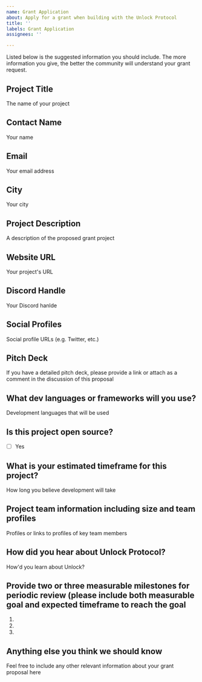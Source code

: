 ```yaml
---
name: Grant Application
about: Apply for a grant when building with the Unlock Protocol
title: ''
labels: Grant Application
assignees: ''

---
```


Listed below is the suggested information you should include. The more information you give, the better the community will understand your grant request.


## Project Title

The name of your project

## Contact Name

Your name

## Email

Your email address

## City

Your city

## Project Description

A description of the proposed grant project

## Website URL

Your project's URL

## Discord Handle

Your Discord hanlde

## Social Profiles

Social profile URLs (e.g. Twitter, etc.)

## Pitch Deck

If you have a detailed pitch deck, please provide a link or attach as a comment in the discussion of this proposal

## What dev languages or frameworks will you use?

Development languages that will be used

## Is this project open source?

* [ ] Yes

## What is your estimated timeframe for this project?

How long you believe development will take

## Project team information including size and team profiles

Profiles or links to profiles of key team members

## How did you hear about Unlock Protocol?

How'd you learn about Unlock?

## Provide two or three measurable milestones for periodic review (please include both measurable goal and expected timeframe to reach the goal

1.
2.
3.


## Anything else you think we should know

Feel free to include any other relevant information about your grant proposal here

